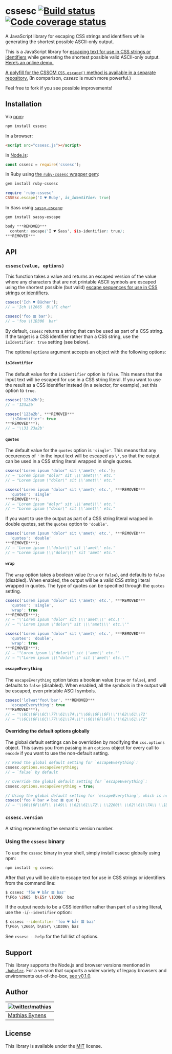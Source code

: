 # cssesc [![Build status](https://travis-ci.org/mathiasbynens/cssesc.svg?branch=master)](https://travis-ci.org/mathiasbynens/cssesc) [![Code coverage status](https://img.shields.io/codecov/c/github/mathiasbynens/cssesc.svg)](https://codecov.io/gh/mathiasbynens/cssesc)

A JavaScript library for escaping CSS strings and identifiers while generating the shortest possible ASCII-only output.

This is a JavaScript library for [escaping text for use in CSS strings or identifiers](https://mathiasbynens.be/notes/css-escapes) while generating the shortest possible valid ASCII-only output. [Here’s an online demo.](https://mothereff.in/css-escapes)

[A polyfill for the CSSOM `CSS.escape()` method is available in a separate repository.](https://mths.be/cssescape) (In comparison, _cssesc_ is much more powerful.)

Feel free to fork if you see possible improvements!

## Installation

Via [npm](https://www.npmjs.com/):

```bash
npm install cssesc
```

In a browser:

```html
<script src="cssesc.js"></script>
```

In [Node.js](https://nodejs.org/):

```js
const cssesc = require('cssesc');
```

In Ruby using [the `ruby-cssesc` wrapper gem](https://github.com/borodean/ruby-cssesc):

```bash
gem install ruby-cssesc
```

```ruby
require 'ruby-cssesc'
CSSEsc.escape('I ♥ Ruby', is_identifier: true)
```

In Sass using [`sassy-escape`](https://github.com/borodean/sassy-escape):

```bash
gem install sassy-escape
```

```scss
body ***REMOVED***
  content: escape('I ♥ Sass', $is-identifier: true);
***REMOVED***
```

## API

### `cssesc(value, options)`

This function takes a value and returns an escaped version of the value where any characters that are not printable ASCII symbols are escaped using the shortest possible (but valid) [escape sequences for use in CSS strings or identifiers](https://mathiasbynens.be/notes/css-escapes).

```js
cssesc('Ich ♥ Bücher');
// → 'Ich \\2665  B\\FC cher'

cssesc('foo 𝌆 bar');
// → 'foo \\1D306  bar'
```

By default, `cssesc` returns a string that can be used as part of a CSS string. If the target is a CSS identifier rather than a CSS string, use the `isIdentifier: true` setting (see below).

The optional `options` argument accepts an object with the following options:

#### `isIdentifier`

The default value for the `isIdentifier` option is `false`. This means that the input text will be escaped for use in a CSS string literal. If you want to use the result as a CSS identifier instead (in a selector, for example), set this option to `true`.

```js
cssesc('123a2b');
// → '123a2b'

cssesc('123a2b', ***REMOVED***
  'isIdentifier': true
***REMOVED***);
// → '\\31 23a2b'
```

#### `quotes`

The default value for the `quotes` option is `'single'`. This means that any occurences of `'` in the input text will be escaped as `\'`, so that the output can be used in a CSS string literal wrapped in single quotes.

```js
cssesc('Lorem ipsum "dolor" sit \'amet\' etc.');
// → 'Lorem ipsum "dolor" sit \\\'amet\\\' etc.'
// → "Lorem ipsum \"dolor\" sit \\'amet\\' etc."

cssesc('Lorem ipsum "dolor" sit \'amet\' etc.', ***REMOVED***
  'quotes': 'single'
***REMOVED***);
// → 'Lorem ipsum "dolor" sit \\\'amet\\\' etc.'
// → "Lorem ipsum \"dolor\" sit \\'amet\\' etc."
```

If you want to use the output as part of a CSS string literal wrapped in double quotes, set the `quotes` option to `'double'`.

```js
cssesc('Lorem ipsum "dolor" sit \'amet\' etc.', ***REMOVED***
  'quotes': 'double'
***REMOVED***);
// → 'Lorem ipsum \\"dolor\\" sit \'amet\' etc.'
// → "Lorem ipsum \\\"dolor\\\" sit 'amet' etc."
```

#### `wrap`

The `wrap` option takes a boolean value (`true` or `false`), and defaults to `false` (disabled). When enabled, the output will be a valid CSS string literal wrapped in quotes. The type of quotes can be specified through the `quotes` setting.

```js
cssesc('Lorem ipsum "dolor" sit \'amet\' etc.', ***REMOVED***
  'quotes': 'single',
  'wrap': true
***REMOVED***);
// → '\'Lorem ipsum "dolor" sit \\\'amet\\\' etc.\''
// → "\'Lorem ipsum \"dolor\" sit \\\'amet\\\' etc.\'"

cssesc('Lorem ipsum "dolor" sit \'amet\' etc.', ***REMOVED***
  'quotes': 'double',
  'wrap': true
***REMOVED***);
// → '"Lorem ipsum \\"dolor\\" sit \'amet\' etc."'
// → "\"Lorem ipsum \\\"dolor\\\" sit \'amet\' etc.\""
```

#### `escapeEverything`

The `escapeEverything` option takes a boolean value (`true` or `false`), and defaults to `false` (disabled). When enabled, all the symbols in the output will be escaped, even printable ASCII symbols.

```js
cssesc('lolwat"foo\'bar', ***REMOVED***
  'escapeEverything': true
***REMOVED***);
// → '\\6C\\6F\\6C\\77\\61\\74\\"\\66\\6F\\6F\\\'\\62\\61\\72'
// → "\\6C\\6F\\6C\\77\\61\\74\\\"\\66\\6F\\6F\\'\\62\\61\\72"
```

#### Overriding the default options globally

The global default settings can be overridden by modifying the `css.options` object. This saves you from passing in an `options` object for every call to `encode` if you want to use the non-default setting.

```js
// Read the global default setting for `escapeEverything`:
cssesc.options.escapeEverything;
// → `false` by default

// Override the global default setting for `escapeEverything`:
cssesc.options.escapeEverything = true;

// Using the global default setting for `escapeEverything`, which is now `true`:
cssesc('foo © bar ≠ baz 𝌆 qux');
// → '\\66\\6F\\6F\\ \\A9\\ \\62\\61\\72\\ \\2260\\ \\62\\61\\7A\\ \\1D306\\ \\71\\75\\78'
```

### `cssesc.version`

A string representing the semantic version number.

### Using the `cssesc` binary

To use the `cssesc` binary in your shell, simply install cssesc globally using npm:

```bash
npm install -g cssesc
```

After that you will be able to escape text for use in CSS strings or identifiers from the command line:

```bash
$ cssesc 'föo ♥ bår 𝌆 baz'
f\F6o \2665  b\E5r \1D306  baz
```

If the output needs to be a CSS identifier rather than part of a string literal, use the `-i`/`--identifier` option:

```bash
$ cssesc --identifier 'föo ♥ bår 𝌆 baz'
f\F6o\ \2665\ b\E5r\ \1D306\ baz
```

See `cssesc --help` for the full list of options.

## Support

This library supports the Node.js and browser versions mentioned in [`.babelrc`](https://github.com/mathiasbynens/cssesc/blob/master/.babelrc). For a version that supports a wider variety of legacy browsers and environments out-of-the-box, [see v0.1.0](https://github.com/mathiasbynens/cssesc/releases/tag/v0.1.0).

## Author

| [![twitter/mathias](https://gravatar.com/avatar/24e08a9ea84deb17ae121074d0f17125?s=70)](https://twitter.com/mathias "Follow @mathias on Twitter") |
|---|
| [Mathias Bynens](https://mathiasbynens.be/) |

## License

This library is available under the [MIT](https://mths.be/mit) license.
